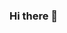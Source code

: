 ### Hi there 👋

<!--
**Daniels436/Daniels436** is a ✨ _special_ ✨ 
 🔭 I'm currently working from home doing odd jobs
- 🌱 Learning git, github, power bi, javascript, new paython, frameworks and dependencies, with the aim of improving my skills
 
- 👯 I'm looking to collaborate on personal and open source projects...
- 🤔 I'm looking for help with a new remote placement
- 💬 Ask me about javaescrip, git and figma
- 📫 How to contact me: danielzele01@yahoo.com.br --
-->
